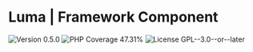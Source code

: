 # Luma | Framework Component

<div>
<!-- Version Badge -->
<img src="https://img.shields.io/badge/Version-0.5.0-blue" alt="Version 0.5.0">
<!-- PHP Coverage Badge -->
<img src="https://img.shields.io/badge/PHP Coverage-47.31%25-red" alt="PHP Coverage 47.31%">
<!-- License Badge -->
<img src="https://img.shields.io/badge/License-GPL--3.0--or--later-34ad9b" alt="License GPL--3.0--or--later">
</div>